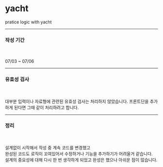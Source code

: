 # yacht
pratice logic with yacht
<hr>
<h3>작성 기간</h3> <br><br>
07/03 ~ 07/06


<hr>
<h3>유효성 검사</h3>
<br><br>
대부분 입력이나 자료형에 관련된 유효성 검사는 처리하지 않았습니다.
프론트단을 추가하게 된다면 그때 같이 처리하려고 합니다.

<hr>
<h3>정리</h3>
<br><br>
설계없이 시작해서 작성 중 계속 코드를 변경했고<br>
완성된 코드도 로직이 꼬여있어서 수정하거나 기능을 추가하기가 어려울거 같습니다.<br>
설계의 중요성에 대해 다시 한 번 생각하게 되었고 완성은 했으나 아쉬운 점이 많습니다.<br><br>


